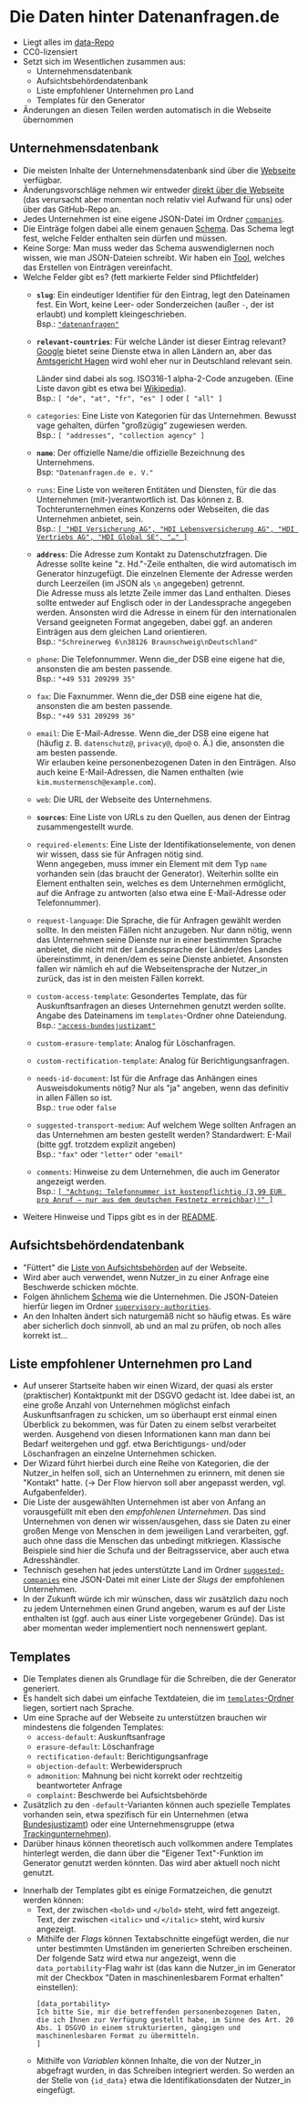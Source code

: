# Die Daten hinter Datenanfragen.de

* Liegt alles im [data-Repo](https://github.com/datenanfragen/data/)
* CC0-lizensiert
* Setzt sich im Wesentlichen zusammen aus:
  - Unternehmensdatenbank
  - Aufsichtsbehördendatenbank
  - Liste empfohlener Unternehmen pro Land
  - Templates für den Generator
* Änderungen an diesen Teilen werden automatisch in die Webseite übernommen

## Unternehmensdatenbank

* Die meisten Inhalte der Unternehmensdatenbank sind über die [Webseite](https://www.datenanfragen.de/company/) verfügbar.
* Änderungsvorschläge nehmen wir entweder [direkt über die Webseite](https://www.datenanfragen.de/suggest) (das verursacht aber momentan noch relativ viel Aufwand für uns) oder über das GitHub-Repo an.
* Jedes Unternehmen ist eine eigene JSON-Datei im Ordner [`companies`](https://github.com/datenanfragen/data/tree/master/companies).
  <!-- Ein paar records zeigen, ein Gefühl für die Inhalte der DB entwickeln. -->
* Die Einträge folgen dabei alle einem genauen [Schema](https://github.com/datenanfragen/data/blob/master/schema.json). <!-- (zeigen) --> Das Schema legt fest, welche Felder enthalten sein dürfen und müssen.
* Keine Sorge: Man muss weder das Schema auswendiglernen noch wissen, wie man JSON-Dateien schreibt. Wir haben ein [Tool](https://company-json.netlify.com/), welches das Erstellen von Einträgen vereinfacht.
  <!-- Company JSON generator öffnen und zeigen. --> 
* Welche Felder gibt es? (fett markierte Felder sind Pflichtfelder) <!-- Mit dem company JSON generator zeigen. -->
  - **`slug`**: Ein eindeutiger Identifier für den Eintrag, legt den Dateinamen fest. Ein Wort, keine Leer- oder Sonderzeichen (außer `-`, der ist erlaubt) und komplett kleingeschrieben.  
    Bsp.: [`"datenanfragen"`](https://www.datenanfragen.de/company/datenanfragen)
  - **`relevant-countries`**: Für welche Länder ist dieser Eintrag relevant? [Google](https://www.datenanfragen.de/company/google) bietet seine Dienste etwa in allen Ländern an, aber das [Amtsgericht Hagen](https://www.datenanfragen.de/company/amtsgericht-hagen) wird wohl eher nur in Deutschland relevant sein.
  
    Länder sind dabei als sog. ISO316-1 alpha-2-Code anzugeben. (Eine Liste davon gibt es etwa bei [Wikipedia](https://en.wikipedia.org/wiki/ISO_3166-1_alpha-2#Officially_assigned_code_elements)).   
    Bsp.: `[ "de", "at", "fr", "es" ]` oder `[ "all" ]`
  - `categories`: Eine Liste von Kategorien für das Unternehmen. Bewusst vage gehalten, dürfen "großzügig" zugewiesen werden.  
    Bsp.: `[ "addresses", "collection agency" ]`
  - **`name`**: Der offizielle Name/die offizielle Bezeichnung des Unternehmens.  
    Bsp: `"Datenanfragen.de e. V."`
  - `runs`: Eine Liste von weiteren Entitäten und Diensten, für die das Unternehmen (mit-)verantwortlich ist. Das können z. B. Tochterunternehmen eines Konzerns oder Webseiten, die das Unternehmen anbietet, sein.  
    Bsp.: [`[ "HDI Versicherung AG", "HDI Lebensversicherung AG", "HDI Vertriebs AG", "HDI Global SE", "…" ]`](https://www.datenanfragen.de/company/talanx/)
  - **`address`**: Die Adresse zum Kontakt zu Datenschutzfragen. Die Adresse sollte keine "z. Hd."-Zeile enthalten, die wird automatisch im Generator hinzugefügt. Die einzelnen Elemente der Adresse werden durch Leerzeilen (im JSON als `\n` angegeben) getrennt.  
    Die Adresse muss als letzte Zeile immer das Land enthalten. Dieses sollte entweder auf Englisch oder in der Landessprache angegeben werden. Ansonsten wird die Adresse in einem für den internationalen Versand geeigneten Format angegeben, dabei ggf. an anderen Einträgen aus dem gleichen Land orientieren.  
    Bsp.: `"Schreinerweg 6\n38126 Braunschweig\nDeutschland"`
  - `phone`: Die Telefonnummer. Wenn die_der DSB eine eigene hat die, ansonsten die am besten passende.  
    Bsp.: `"+49 531 209299 35"`
  - `fax`: Die Faxnummer. Wenn die_der DSB eine eigene hat die, ansonsten die am besten passende.  
    Bsp.: `"+49 531 209299 36"`
  - `email`: Die E-Mail-Adresse. Wenn die_der DSB eine eigene hat (häufig z. B. `datenschutz@`, `privacy@`, `dpo@` o. Ä.) die, ansonsten die am besten passende.  
    Wir erlauben keine personenbezogenen Daten in den Einträgen. Also auch keine E-Mail-Adressen, die Namen enthalten (wie `kim.mustermensch@example.com`).
  - `web`: Die URL der Webseite des Unternehmens.
  - **`sources`**: Eine Liste von URLs zu den Quellen, aus denen der Eintrag zusammengestellt wurde.
  - `required-elements`: Eine Liste der Identifikationselemente, von denen wir wissen, dass sie für Anfragen nötig sind.  
    Wenn angegeben, muss immer ein Element mit dem Typ `name` vorhanden sein (das braucht der Generator). Weiterhin sollte ein Element enthalten sein, welches es dem Unternehmen ermöglicht, auf die Anfrage zu antworten (also etwa eine E-Mail-Adresse oder Telefonnummer).
  - `request-language`: Die Sprache, die für Anfragen gewählt werden sollte. In den meisten Fällen nicht anzugeben. Nur dann nötig, wenn das Unternehmen seine Dienste nur in einer bestimmten Sprache anbietet, die nicht mit der Landessprache der Länder/des Landes übereinstimmt, in denen/dem es seine Dienste anbietet. Ansonsten fallen wir nämlich eh auf die Webseitensprache der Nutzer_in zurück, das ist in den meisten Fällen korrekt.
  - `custom-access-template`: Gesondertes Template, das für Auskunftsanfragen an dieses Unternehmen genutzt werden sollte. Angabe des Dateinamens im `templates`-Ordner ohne Dateiendung.  
    Bsp.: [`"access-bundesjustizamt"`](https://www.datenanfragen.de/company/bundesjustizamt)
  - `custom-erasure-template`: Analog für Löschanfragen.
  - `custom-rectification-template`: Analog für Berichtigungsanfragen.
  - `needs-id-document`: Ist für die Anfrage das Anhängen eines Ausweisdokuments nötig? Nur als "ja" angeben, wenn das definitiv in allen Fällen so ist.  
    Bsp.: `true` oder `false`
  - `suggested-transport-medium`: Auf welchem Wege sollten Anfragen an das Unternehmen am besten gestellt werden? Standardwert: E-Mail (bitte ggf. trotzdem explizit angeben)  
    Bsp.: `"fax"` oder `"letter"` oder `"email"`
  - `comments`: Hinweise zu dem Unternehmen, die auch im Generator angezeigt werden.  
    Bsp.: [`[ "Achtung: Telefonnummer ist kostenpflichtig (3,99 EUR pro Anruf – nur aus dem deutschen Festnetz erreichbar)!" ]`](https://www.datenanfragen.de/company/1und1-webde)
<!-- * Ein/zwei Beispieleinträge anlegen. -->
* Weitere Hinweise und Tipps gibt es in der [README](https://github.com/datenanfragen/data/blob/master/README.md).

## Aufsichtsbehördendatenbank

* "Füttert" die [Liste von Aufsichtsbehörden](https://www.datenanfragen.de/supervisory-authority/) auf der Webseite.
* Wird aber auch verwendet, wenn Nutzer_in zu einer Anfrage eine Beschwerde schicken möchte.
  <!-- Das kurz demonstrieren. -->
* Folgen ähnlichem [Schema](https://github.com/datenanfragen/data/blob/master/schema-supervisory-authorities.json) wie die Unternehmen. Die JSON-Dateien hierfür liegen im Ordner [`supervisory-authorities`](https://github.com/datenanfragen/data/tree/master/supervisory-authorities).
* An den Inhalten ändert sich naturgemäß nicht so häufig etwas. Es wäre aber sicherlich doch sinnvoll, ab und an mal zu prüfen, ob noch alles korrekt ist…

## Liste empfohlener Unternehmen pro Land

* Auf unserer Startseite haben wir einen Wizard, der quasi als erster (praktischer) Kontaktpunkt mit der DSGVO gedacht ist. Idee dabei ist, an eine große Anzahl von Unternehmen möglichst einfach Auskunftsanfragen zu schicken, um so überhaupt erst einmal einen Überblick zu bekommen, was für Daten zu einem selbst verarbeitet werden. Ausgehend von diesen Informationen kann man dann bei Bedarf weitergehen und ggf. etwa Berichtigungs- und/oder Löschanfragen an einzelne Unternehmen schicken.
* Der Wizard führt hierbei durch eine Reihe von Kategorien, die der Nutzer_in helfen soll, sich an Unternehmen zu erinnern, mit denen sie "Kontakt" hatte. (-> Der Flow hiervon soll aber angepasst werden, vgl. Aufgabenfelder).
* Die Liste der ausgewählten Unternehmen ist aber von Anfang an vorausgefüllt mit eben den *empfohlenen Unternehmen*. Das sind Unternehmen von denen wir wissen/ausgehen, dass sie Daten zu einer großen Menge von Menschen in dem jeweiligen Land verarbeiten, ggf. auch ohne dass die Menschen das unbedingt mitkriegen. Klassische Beispiele sind hier die Schufa und der Beitragsservice, aber auch etwa Adresshändler.
* Technisch gesehen hat jedes unterstützte Land im Ordner [`suggested-companies`](https://github.com/datenanfragen/data/tree/master/suggested-companies) eine JSON-Datei mit einer Liste der *Slugs* der empfohlenen Unternehmen.
  <!-- Das demonstrieren. -->
* In der Zukunft würde ich mir wünschen, dass wir zusätzlich dazu noch zu jedem Unternehmen einen Grund angeben, warum es auf der Liste enthalten ist (ggf. auch aus einer Liste vorgegebener Gründe). Das ist aber momentan weder implementiert noch nennenswert geplant.

## Templates

* Die Templates dienen als Grundlage für die Schreiben, die der Generator generiert.
* Es handelt sich dabei um einfache Textdateien, die im [`templates`-Ordner](https://github.com/datenanfragen/data/tree/master/templates) liegen, sortiert nach Sprache.
* Um eine Sprache auf der Webseite zu unterstützen brauchen wir mindestens die folgenden Templates:
  - `access-default`: Auskunftsanfrage
  - `erasure-default`: Löschanfrage
  - `rectification-default`: Berichtigungsanfrage
  - `objection-default`: Werbewiderspruch
  - `admonition`: Mahnung bei nicht korrekt oder rechtzeitig beantworteter Anfrage
  - `complaint`: Beschwerde bei Aufsichtsbehörde
* Zusätzlich zu den `-default`-Varianten können auch spezielle Templates vorhanden sein, etwa spezifisch für ein Unternehmen (etwa [Bundesjustizamt](https://github.com/datenanfragen/data/blob/master/templates/de/access-bundesjustizamt.txt)) oder eine Unternehmensgruppe (etwa [Trackingunternehmen](https://github.com/datenanfragen/data/blob/master/templates/de/access-tracking.txt)).
* Darüber hinaus können theoretisch auch vollkommen andere Templates hinterlegt werden, die dann über die "Eigener Text"-Funktion im Generator genutzt werden könnten. Das wird aber aktuell noch nicht genutzt.
<!-- `de/access-default.txt` öffnen -->
* Innerhalb der Templates gibt es einige Formatzeichen, die genutzt werden können:
  - Text, der zwischen `<bold>` und `</bold>` steht, wird fett angezeigt. Text, der zwischen `<italic>` und `</italic>` steht, wird kursiv angezeigt.
  - Mithilfe der *Flags* können Textabschnitte eingefügt werden, die nur unter bestimmten Umständen im generierten Schreiben erscheinen. Der folgende Satz wird etwa nur angezeigt, wenn die `data_portability`-Flag wahr ist (das kann die Nutzer_in im Generator mit der Checkbox "Daten in maschinenlesbarem Format erhalten" einstellen):
    ```
    [data_portability>
    Ich bitte Sie, mir die betreffenden personenbezogenen Daten, die ich Ihnen zur Verfügung gestellt habe, im Sinne des Art. 20 Abs. 1 DSGVO in einem strukturierten, gängigen und maschinenlesbaren Format zu übermitteln.
    ]
    ```
  - Mithilfe von *Variablen* können Inhalte, die von der Nutzer_in abgefragt wurden, in das Schreiben integriert werden. So werden an der Stelle von `{id_data}` etwa die Identifikationsdaten der Nutzer_in eingefügt.
